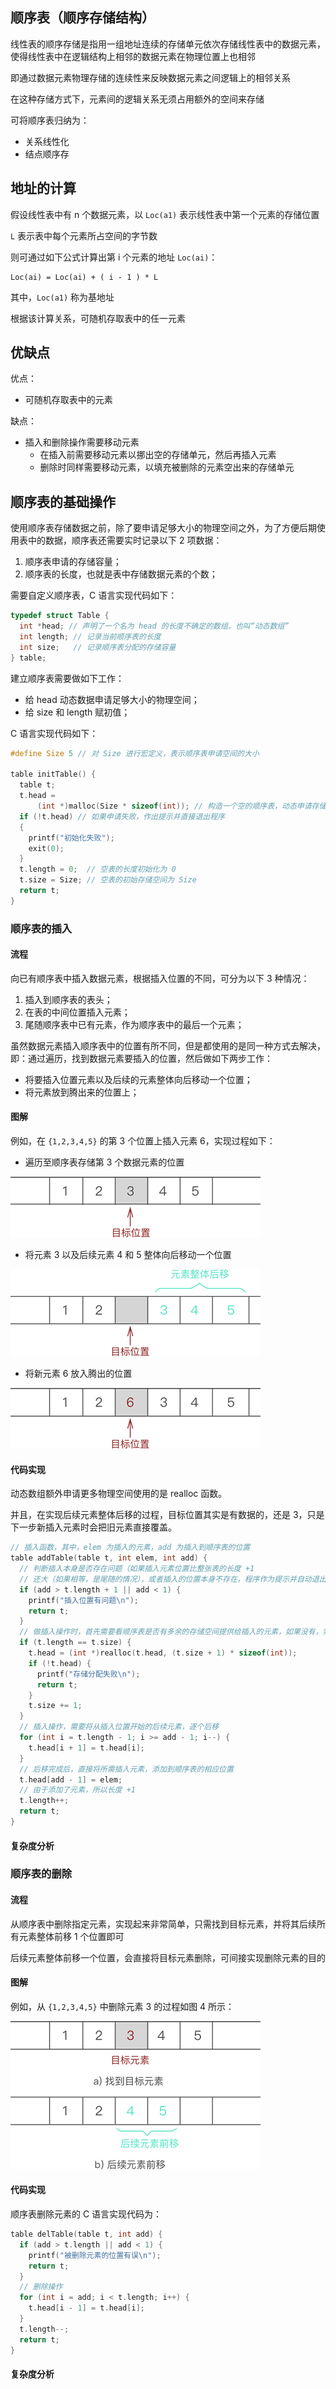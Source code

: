 ## 顺序表（顺序存储结构）

线性表的顺序存储是指用一组地址连续的存储单元依次存储线性表中的数据元素，使得线性表中在逻辑结构上相邻的数据元素在物理位置上也相邻

即通过数据元素物理存储的连续性来反映数据元素之间逻辑上的相邻关系

在这种存储方式下，元素间的逻辑关系无须占用额外的空间来存储

可将顺序表归纳为：

- 关系线性化
- 结点顺序存

## 地址的计算

假设线性表中有 n 个数据元素，以 `Loc(a1)` 表示线性表中第一个元素的存储位置

`L` 表示表中每个元素所占空间的字节数

则可通过如下公式计算出第 i 个元素的地址 `Loc(ai)`：

```plain
Loc(ai) = Loc(ai) + ( i - 1 ) * L
```

其中，`Loc(a1)` 称为基地址

根据该计算关系，可随机存取表中的任一元素

## 优缺点

优点：

- 可随机存取表中的元素

缺点：

- 插入和删除操作需要移动元素
  - 在插入前需要移动元素以挪出空的存储单元，然后再插入元素
  - 删除时同样需要移动元素，以填充被删除的元素空出来的存储单元

## 顺序表的基础操作

使用顺序表存储数据之前，除了要申请足够大小的物理空间之外，为了方便后期使用表中的数据，顺序表还需要实时记录以下 2 项数据：

1. 顺序表申请的存储容量；
2. 顺序表的长度，也就是表中存储数据元素的个数；

需要自定义顺序表，C 语言实现代码如下：

```c
typedef struct Table {
  int *head; // 声明了一个名为 head 的长度不确定的数组，也叫“动态数组”
  int length; // 记录当前顺序表的长度
  int size;   // 记录顺序表分配的存储容量
} table;

```

建立顺序表需要做如下工作：

- 给 head 动态数据申请足够大小的物理空间；
- 给 size 和 length 赋初值；

C 语言实现代码如下：

```c
#define Size 5 // 对 Size 进行宏定义，表示顺序表申请空间的大小

table initTable() {
  table t;
  t.head =
      (int *)malloc(Size * sizeof(int)); // 构造一个空的顺序表，动态申请存储空间
  if (!t.head) // 如果申请失败，作出提示并直接退出程序
  {
    printf("初始化失败");
    exit(0);
  }
  t.length = 0;  // 空表的长度初始化为 0
  t.size = Size; // 空表的初始存储空间为 Size
  return t;
}

```

### 顺序表的插入

#### 流程

向已有顺序表中插入数据元素，根据插入位置的不同，可分为以下 3 种情况：

1. 插入到顺序表的表头；
2. 在表的中间位置插入元素；
3. 尾随顺序表中已有元素，作为顺序表中的最后一个元素；

虽然数据元素插入顺序表中的位置有所不同，但是都使用的是同一种方式去解决，即：通过遍历，找到数据元素要插入的位置，然后做如下两步工作：

- 将要插入位置元素以及后续的元素整体向后移动一个位置；
- 将元素放到腾出来的位置上；

#### 图解

例如，在 `{1,2,3,4,5}` 的第 3 个位置上插入元素 6，实现过程如下：

- 遍历至顺序表存储第 3 个数据元素的位置

![找到目标元素位置](.assets/1G315M34-0-20221215223651550.gif)

- 将元素 3 以及后续元素 4 和 5 整体向后移动一个位置

![将插入位置腾出](.assets/1G3152E2-1-20221215223658920.gif)

- 将新元素 6 放入腾出的位置

![插入目标元素](.assets/1G3155263-2-20221215223704746.gif)

#### 代码实现

动态数组额外申请更多物理空间使用的是 realloc 函数。

并且，在实现后续元素整体后移的过程，目标位置其实是有数据的，还是 3，只是下一步新插入元素时会把旧元素直接覆盖。

```c
// 插入函数，其中，elem 为插入的元素，add 为插入到顺序表的位置
table addTable(table t, int elem, int add) {
  // 判断插入本身是否存在问题（如果插入元素位置比整张表的长度 +1
  // 还大（如果相等，是尾随的情况），或者插入的位置本身不存在，程序作为提示并自动退出）
  if (add > t.length + 1 || add < 1) {
    printf("插入位置有问题\n");
    return t;
  }
  // 做插入操作时，首先需要看顺序表是否有多余的存储空间提供给插入的元素，如果没有，需要申请
  if (t.length == t.size) {
    t.head = (int *)realloc(t.head, (t.size + 1) * sizeof(int));
    if (!t.head) {
      printf("存储分配失败\n");
      return t;
    }
    t.size += 1;
  }
  // 插入操作，需要将从插入位置开始的后续元素，逐个后移
  for (int i = t.length - 1; i >= add - 1; i--) {
    t.head[i + 1] = t.head[i];
  }
  // 后移完成后，直接将所需插入元素，添加到顺序表的相应位置
  t.head[add - 1] = elem;
  // 由于添加了元素，所以长度 +1
  t.length++;
  return t;
}
```

#### 复杂度分析



### 顺序表的删除

#### 流程

从顺序表中删除指定元素，实现起来非常简单，只需找到目标元素，并将其后续所有元素整体前移 1 个位置即可

后续元素整体前移一个位置，会直接将目标元素删除，可间接实现删除元素的目的

#### 图解

例如，从 `{1,2,3,4,5}` 中删除元素 3 的过程如图 4 所示：

![img](.assets/1G31532D-3.gif)

#### 代码实现

顺序表删除元素的 C 语言实现代码为：

```c
table delTable(table t, int add) {
  if (add > t.length || add < 1) {
    printf("被删除元素的位置有误\n");
    return t;
  }
  // 删除操作
  for (int i = add; i < t.length; i++) {
    t.head[i - 1] = t.head[i];
  }
  t.length--;
  return t;
}

```

#### 复杂度分析